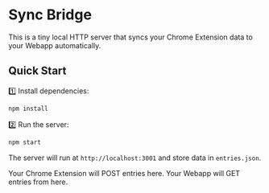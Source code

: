 # Sync Bridge

This is a tiny local HTTP server that syncs your Chrome Extension data to your Webapp automatically.

## Quick Start

1️⃣ Install dependencies:

```bash
npm install
```

2️⃣ Run the server:

```bash
npm start
```

The server will run at `http://localhost:3001` and store data in `entries.json`.

Your Chrome Extension will POST entries here.
Your Webapp will GET entries from here.
